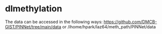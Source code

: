 # dlmethylation

The data can be accessed in the following ways:
  https://github.com/DMCB-GIST/PINNet/tree/main/data
  or
  /ihome/hpark/laz64/meth_path/PINNet/data
